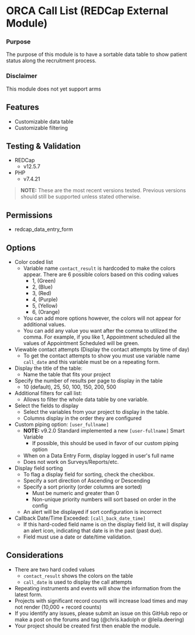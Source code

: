 # ORCA Call List (REDCap External Module)

### Purpose

The purpose of this module is to have a sortable data table to show patient status along the recruitment process.   

### Disclaimer

This module does not yet support arms

## Features
  
- Customizable data table
- Customizable filtering

## Testing & Validation

- REDCap
  - v12.5.7
- PHP
  - v7.4.21
  
> **NOTE:** These are the most recent versions tested.  Previous versions should still be supported unless stated otherwise.

## Permissions

- redcap_data_entry_form

## Options

- Color coded list 
  - Variable name `contact_result` is hardcoded to make the colors appear.  There are 6 possible colors based on this coding values
    - 1, (Green)
    - 2, (Blue)
    - 3, (Red)
    - 4, (Purple)
    - 5, (Yellow)
    - 6, (Orange)
  - You can add more options however, the colors will not appear for additional values.  
  - You can add any value you want after the comma to utilized the comma.  For example, if you like 1, Appointment scheduled all the values of Appointment Scheduled will be green.  
- Viewable contact attempts (Display the contact attempts by time of day)
  - To get the contact attempts to show you must use variable name `call_date` and this variable must be on a repeating form.
- Display the title of the table:  
  - Name the table that fits your project
- Specify the number of results per page to display in the table
  - 10 (default), 25, 50, 100, 150, 200, 500
- Additional filters for call list:
  - Allows to filter the whole data table by one variable.  
- Select the fields to display
  - Select the variables from your project to display in the table.
  - Columns display in the order they are configured
- Custom piping option: `[user_fullname]`
  - **NOTE:** v9.2.0 Standard implemented a new `[user-fullname]` Smart Variable
    - If possible, this should be used in favor of our custom piping option 
  - When on a Data Entry Form, display logged in user's full name
  - Does not work on Surveys/Reports/etc.
- Display field sorting
  - To flag a display field for sorting, check the checkbox.
  - Specify a sort direction of Ascending or Descending
  - Specify a sort priority (order columns are sorted)
    - Must be numeric and greater than 0
    - Non-unique priority numbers will sort based on order in the config
  - An alert will be displayed if sort configuration is incorrect
- Callback Date/Time Exceeded: `[call_back_date_time]`
  - If this hard-coded field name is on the display field list, it will display an alert icon, indicating that date is in the past (past due).
  - Field must use a date or date/time validation.
## Considerations

- There are two hard coded values
  - `contact_result` shows the colors on the table
  - `call_date` is used to display the call attempts
- Repeating instruments and events will show the information from the latest form.  
- Projects with significant record counts will increase load times and may not render (10,000 + record counts)
- If you identify any issues, please submit an issue on this GitHub repo or make a post on the forums and tag (@chris.kadolph or @leila.deering)
- Your project should be created first then enable the module.  